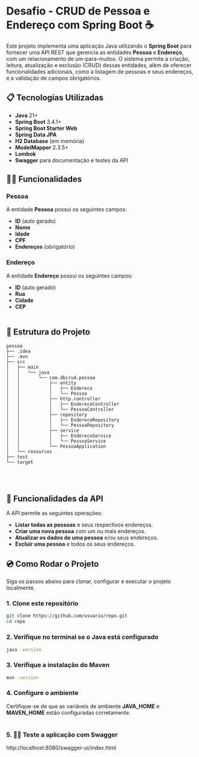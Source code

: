 # Desafio - CRUD de Pessoa e Endereço com Spring Boot ☕

Este projeto implementa uma aplicação Java utilizando o **Spring Boot** para fornecer uma API REST que gerencia as entidades **Pessoa** e **Endereço**, com um relacionamento de um-para-muitos. O sistema permite a criação, leitura, atualização e exclusão (CRUD) dessas entidades, além de oferecer funcionalidades adicionais, como a listagem de pessoas e seus endereços, e a validação de campos obrigatórios.

## 📋 Tecnologias Utilizadas

- **Java** 21+
- **Spring Boot** 3.4.1+
- **Spring Boot Starter Web**
- **Spring Data JPA**
- **H2 Database** (em memória)
- **ModelMapper** 2.3.5+
- **Lombok**
- **Swagger** para documentação e testes da API

## 👨‍🏫 Funcionalidades

### Pessoa
A entidade **Pessoa** possui os seguintes campos:
- **ID** (auto gerado)
- **Nome**
- **Idade**
- **CPF**
- **Endereços** (obrigatório)
  
### Endereço
A entidade **Endereço** possui os seguintes campos:
- **ID** (auto gerado)
- **Rua**
- **Cidade**
- **CEP**
<br></br>

## 📂 Estrutura do Projeto

```plaintext
pessoa
├── .idea
├── .mvn
├── src
│   ├── main
│   │   └── java
│   │       └── com.dbcrud.pessoa
│   │           ├── entity
│   │           │   ├── Endereco
│   │           │   └── Pessoa
│   │           ├── http.controller
│   │           │   ├── EnderecoController
│   │           │   └── PessoaController
│   │           ├── repository
│   │           │   ├── EnderecoRepository
│   │           │   └── PessoaRepository
│   │           ├── service
│   │           │   ├── EnderecoService
│   │           │   └── PessoaService
│   │           └── PessoaApplication
│   └── resources
├── test
└── target
```
<br></br>
## 🚀 Funcionalidades da API

A API permite as seguintes operações:

- **Listar todas as pessoas** e seus respectivos endereços.
- **Criar uma nova pessoa** com um ou mais endereços.
- **Atualizar os dados de uma pessoa** e/ou seus endereços.
- **Excluir uma pessoa** e todos os seus endereços.
  
## 💿 Como Rodar o Projeto

Siga os passos abaixo para clonar, configurar e executar o projeto localmente.

### 1. Clone este repositório
```bash
git clone https://github.com/usuario/repo.git
cd repo
```
### 2. Verifique no terminal se o Java está configurado
```bash
java -version
```
### 3. Verifique a instalação do Maven
```bash
mvn -version
```
### 4. Configure o ambiente
Certifique-se de que as variáveis de ambiente **JAVA_HOME** e **MAVEN_HOME** estão configuradas corretamente.<br></br>

### 5. 🐱‍🚀 Teste a aplicação com Swagger
http://localhost:8080/swagger-ui/index.html
